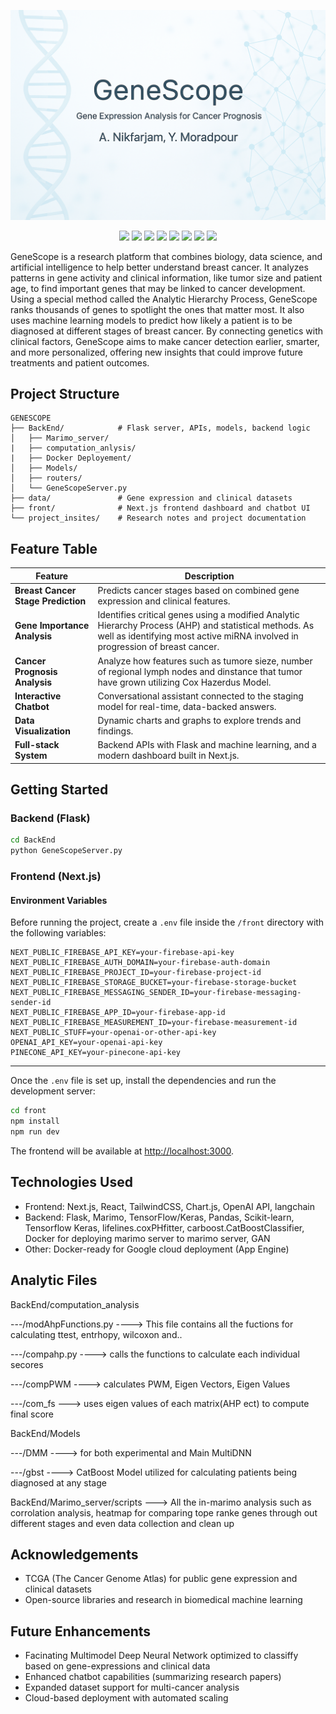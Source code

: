 <p align="center">
  <img src="project_insites/readme_intro.png" alt="Gene Intro" width="800" />
</p>

<p align="center">
  <img src="https://img.shields.io/badge/Built%20With-Python-blue?style=for-the-badge" />
  <img src="https://img.shields.io/badge/Frontend-TypeScript-blue?style=for-the-badge" />
  <img src="https://img.shields.io/badge/Framework-Next.js-black?logo=next.js&style=for-the-badge" />
  <img src="https://img.shields.io/badge/UI-Marimo-blueviolet?style=for-the-badge" />
  <img src="https://img.shields.io/badge/LangChain-Enabled-success?style=for-the-badge" />
  <img src="https://img.shields.io/badge/Pinecone-Integrated-lightgrey?style=for-the-badge" />
  <img src="https://img.shields.io/badge/Maintained-Yes-blue?style=for-the-badge" />
  <img src="https://img.shields.io/badge/Website-Up-blue?style=for-the-badge" />
</p>

GeneScope is a research platform that combines biology, data science, and artificial intelligence to help better understand breast cancer. It analyzes patterns in gene activity and clinical information, like tumor size and patient age, to find important genes that may be linked to cancer development. Using a special method called the Analytic Hierarchy Process, GeneScope ranks thousands of genes to spotlight the ones that matter most. It also uses machine learning models to predict how likely a patient is to be diagnosed at different stages of breast cancer. By connecting genetics with clinical factors, GeneScope aims to make cancer detection earlier, smarter, and more personalized, offering new insights that could improve future treatments and patient outcomes.

## Project Structure

```
GENESCOPE
├── BackEnd/            # Flask server, APIs, models, backend logic
│   ├── Marimo_server/
|   ├── computation_anlysis/
|   ├── Docker Deployement/
│   ├── Models/
│   ├── routers/
│   └── GeneScopeServer.py
├── data/               # Gene expression and clinical datasets
├── front/              # Next.js frontend dashboard and chatbot UI
└── project_insites/    # Research notes and project documentation
```

## Feature Table


| Feature                   | Description                                                                                       |
|---------------------------|---------------------------------------------------------------------------------------------------|
| **Breast Cancer Stage Prediction** | Predicts cancer stages based on combined gene expression and clinical features.               |
| **Gene Importance Analysis**      | Identifies critical genes using a modified Analytic Hierarchy Process (AHP) and statistical methods. As well as identifying most active miRNA involved in progression of breast cancer. |
|**Cancer Prognosis Analysis**| Analyze how features such as tumore sieze, number of regional lymph nodes and dinstance that tumor have grown utilizing Cox Hazerdus Model. |
| **Interactive Chatbot**           | Conversational assistant connected to the staging model for real-time, data-backed answers.   |
| **Data Visualization**            | Dynamic charts and graphs to explore trends and findings.                                    |
| **Full-stack System**             | Backend APIs with Flask and machine learning, and a modern dashboard built in Next.js.        |


## Getting Started

### Backend (Flask)

```bash
cd BackEnd
python GeneScopeServer.py
```

### Frontend (Next.js)

#### Environment Variables

Before running the project, create a `.env` file inside the `/front` directory with the following variables:

```env
NEXT_PUBLIC_FIREBASE_API_KEY=your-firebase-api-key
NEXT_PUBLIC_FIREBASE_AUTH_DOMAIN=your-firebase-auth-domain
NEXT_PUBLIC_FIREBASE_PROJECT_ID=your-firebase-project-id
NEXT_PUBLIC_FIREBASE_STORAGE_BUCKET=your-firebase-storage-bucket
NEXT_PUBLIC_FIREBASE_MESSAGING_SENDER_ID=your-firebase-messaging-sender-id
NEXT_PUBLIC_FIREBASE_APP_ID=your-firebase-app-id
NEXT_PUBLIC_FIREBASE_MEASUREMENT_ID=your-firebase-measurement-id
NEXT_PUBLIC_STUFF=your-openai-or-other-api-key
OPENAI_API_KEY=your-openai-api-key
PINECONE_API_KEY=your-pinecone-api-key
```

---

Once the `.env` file is set up, install the dependencies and run the development server:

```bash
cd front
npm install
npm run dev
```

The frontend will be available at [http://localhost:3000](http://localhost:3000).

## Technologies Used

- Frontend: Next.js, React, TailwindCSS, Chart.js, OpenAI API, langchain
- Backend: Flask, Marimo, TensorFlow/Keras, Pandas, Scikit-learn, Tensorflow Keras, lifelines.coxPHfitter, carboost.CatBoostClassifier, Docker for deploying marimo server to marimo server, GAN
- Other: Docker-ready for Google cloud deployment (App Engine)
## Analytic Files
BackEnd/computation_analysis
  
---/modAhpFunctions.py ----> This file contains all the fuctions for calculating ttest, entrhopy, wilcoxon and..
  
---/compahp.py ----> calls the functions to calculate each individual secores
  
---/compPWM ----> calculates PWM, Eigen Vectors, Eigen Values
  
---/com_fs ---> uses eigen values of each matrix(AHP ect) to compute final score

BackEnd/Models

---/DMM ----> for both experimental and Main MultiDNN

---/gbst ----> CatBoost Model utilized for calculating patients being diagnosed at any stage

BackEnd/Marimo_server/scripts ---> All the in-marimo analysis such as corrolation analysis, heatmap for comparing tope ranke genes through out different stages and even data collection and clean up

## Acknowledgements

- TCGA (The Cancer Genome Atlas) for public gene expression and clinical datasets
- Open-source libraries and research in biomedical machine learning

## Future Enhancements
- Facinating Multimodel Deep Neural Network optimized to classiffy based on gene-expressions and clinical data
- Enhanced chatbot capabilities (summarizing research papers)
- Expanded dataset support for multi-cancer analysis
- Cloud-based deployment with automated scaling

